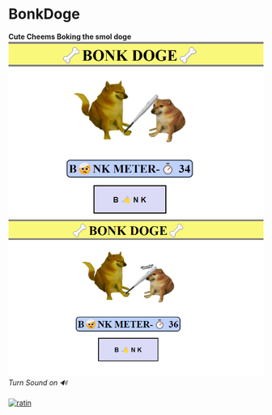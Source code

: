 # BonkDoge

**Cute Cheems Boking the smol doge**
![Demo1](bonk1.png)
![Demo2](bonk2.png)
*Turn Sound on 🔊* 
<br><br>
[![ratin](https://img.shields.io/badge/Try_Now-6FEC28?style=for-the-badge&logoColor=white)](https://suraj-xd.github.io/RatinMaze.github.io/)
